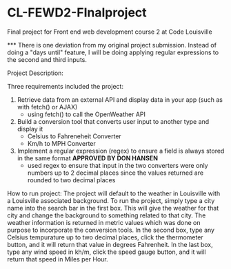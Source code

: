 # CL-FEWD2-FInalproject
Final project for Front end web development course 2 at Code Louisville

*** There is one deviation from my original project submission. Instead of doing a "days until" feature, I will be doing applying regular expressions to the second and third inputs.

Project Description:

Three requirements included the project:
1. Retrieve data from an external API and display data in your app (such as with fetch() or AJAX)
    - using fetch() to call the OpenWeather API
2. Build a conversion tool that converts user input to another type and display it
    - Celsius to Fahreneheit Converter
    - Km/h to MPH Converter
3. Implement a regular expression (regex) to ensure a field is always stored in the same format **APPROVED BY DON HANSEN**
    - used regex to ensure that input in the two converters were only numbers up to 2 decimal places since the values returned are rounded to two decimal places

How to run project:
The project will default to the weather in Louisville with a Louisville associated background. To run the project, simply type a city name into the search bar in the first box. This will give the weather for that city and change the background to something related to that city. The weather information is returned in metric values which was done on purpose to incorporate the conversion tools. 
In the second box, type any Celsius tempurature up to two decimal places, click the thermometer button, and it will return that value in degrees Fahrenheit. 
In the last box, type any wind speed in kh/m, click the speed gauge button, and it will return that speed in Miles per Hour. 

